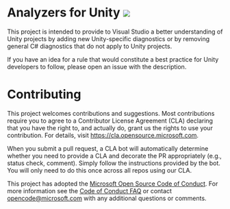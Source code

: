 # Analyzers for Unity ![](https://github.com/microsoft/Microsoft.Unity.Analyzers/workflows/CI/badge.svg)

This project is intended to provide to Visual Studio a better understanding of Unity projects by adding new Unity-specific diagnostics or by removing general C# diagnostics that do not apply to Unity projects. 

If you have an idea for a rule that would constitute a best practice for Unity developers to follow, please open an issue with the description.

# Contributing

This project welcomes contributions and suggestions.  Most contributions require you to agree to a
Contributor License Agreement (CLA) declaring that you have the right to, and actually do, grant us
the rights to use your contribution. For details, visit https://cla.opensource.microsoft.com.

When you submit a pull request, a CLA bot will automatically determine whether you need to provide
a CLA and decorate the PR appropriately (e.g., status check, comment). Simply follow the instructions
provided by the bot. You will only need to do this once across all repos using our CLA.

This project has adopted the [Microsoft Open Source Code of Conduct](https://opensource.microsoft.com/codeofconduct/).
For more information see the [Code of Conduct FAQ](https://opensource.microsoft.com/codeofconduct/faq/) or
contact [opencode@microsoft.com](mailto:opencode@microsoft.com) with any additional questions or comments.
